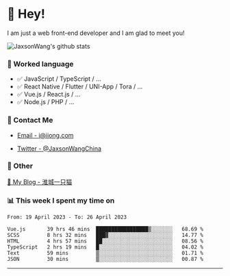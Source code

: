 # 👋 Hey!

I am just a web front-end developer and I am glad to meet you!

![JaxsonWang's github stats](https://github-readme-stats.vercel.app/api?username=JaxsonWang&&show_icons=true&&title_color=1abc9c&&icon_color=1abc9c)


### 📝 Worked language

- ✅ JavaScript / TypeScript / ...
- ✅ React Native / Flutter / UNI-App / Tora / ...
- ✅ Vue.js / React.js / ...
- ✅ Node.js / PHP / ...

### 📮 Contact Me

- [Email - i@iiong.com](mailto:i@iiong.com)

- [Twitter - @JaxsonWangChina](https://twitter.com/JaxsonWangChina)

### 🤪 Other

[📌 My Blog - 淮城一只猫](https://iiong.com)

### 📊 This week I spent my time on

<!--START_SECTION:waka-->

```text
From: 19 April 2023 - To: 26 April 2023

Vue.js       39 hrs 46 mins  █████████████████▒░░░░░░░   68.69 %
SCSS         8 hrs 32 mins   ███▓░░░░░░░░░░░░░░░░░░░░░   14.77 %
HTML         4 hrs 57 mins   ██░░░░░░░░░░░░░░░░░░░░░░░   08.56 %
TypeScript   2 hrs 19 mins   █░░░░░░░░░░░░░░░░░░░░░░░░   04.02 %
Text         59 mins         ▒░░░░░░░░░░░░░░░░░░░░░░░░   01.71 %
JSON         30 mins         ▒░░░░░░░░░░░░░░░░░░░░░░░░   00.87 %
```

<!--END_SECTION:waka-->

---
